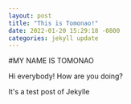 ```yaml
---
layout: post
title: "This is Tomonao!"
date: 2022-01-20 15:29:18 -0800
categories: jekyll update
---
```


#MY NAME IS TOMONAO

Hi everybody!
How are you doing?

It's a test post of Jekylle
